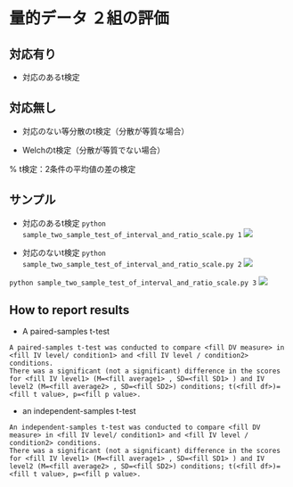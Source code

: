 # 量的データ ２組の評価

## 対応有り

- 対応のあるt検定

## 対応無し

- 対応のない等分散のt検定（分散が等質な場合）

- Welchのt検定（分散が等質でない場合）


% t検定：2条件の平均値の差の検定


## サンプル

- 対応のあるt検定
```python sample_two_sample_test_of_interval_and_ratio_scale.py 1```
![](fig/sample_welch_test.png)

- 対応のないt検定
```python sample_two_sample_test_of_interval_and_ratio_scale.py 2```
![](fig/sample_unpaired_student_test.png)

```python sample_two_sample_test_of_interval_and_ratio_scale.py 3```
![](fig/sample_paired_student_test.png)

## How to report results

- A paired-samples t-test

```
A paired-samples t-test was conducted to compare <fill DV measure> in <fill IV level/ condition1> and <fill IV level / condition2> conditions.
There was a significant (not a significant) difference in the scores for <fill IV level1> (M=<fill average1> , SD=<fill SD1> ) and IV level2 (M=<fill average2> , SD=<fill SD2>) conditions; t(<fill df>)=<fill t value>, p=<fill p value>.
```

- an independent-samples t-test 

```
An independent-samples t-test was conducted to compare <fill DV measure> in <fill IV level/ condition1> and <fill IV level / condition2> conditions.
There was a significant (not a significant) difference in the scores for <fill IV level1> (M=<fill average1> , SD=<fill SD1> ) and IV level2 (M=<fill average2> , SD=<fill SD2>) conditions; t(<fill df>)=<fill t value>, p=<fill p value>.
```